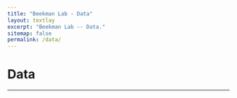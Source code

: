 ```yaml
---
title: "Beekman Lab - Data"
layout: textlay
excerpt: "Beekman Lab -- Data."
sitemap: false
permalink: /data/
---
```


# Data

---